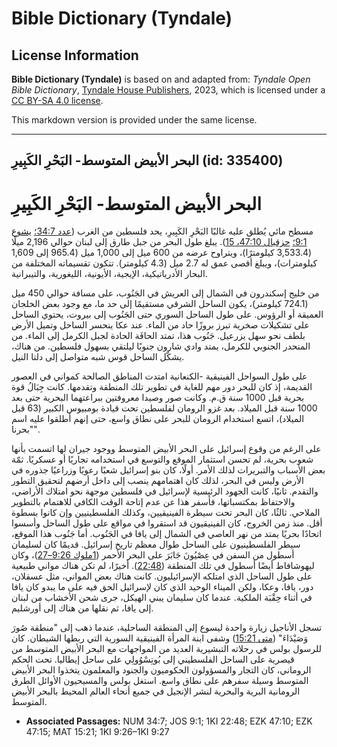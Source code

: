 # Bible Dictionary (Tyndale)

## License Information

**Bible Dictionary (Tyndale)** is based on and adapted from: _Tyndale Open Bible Dictionary_, [Tyndale House Publishers](https://tyndaleopenresources.com/), 2023, which is licensed under a [CC BY-SA 4.0 license](https://creativecommons.org/licenses/by-sa/4.0/legalcode.en).

This markdown version is provided under the same license.



--------------------------------

## البحر الأبيض المتوسط- البَحْرِ الكَبِيرِ (id: 335400)

البحر الأبيض المتوسط\- البَحْرِ الكَبِيرِ
=========================================

مسطح مائي يُطلق عليه غالبًا البَحْرِ الكَبِيرِ، يحد فلسطين من الغرب ([عدد 34:7؛](https://ref.ly/Num34:7) [يشوع 9:1؛](https://ref.ly/Josh9:1) [حزقيال 47:10، 15](https://ref.ly/Ezek47:10,Ezek47:15)). يبلغ طول البحر من جبل طارق إلى لبنان حوالي 2,196 ميلًا (3,533\.4 كيلومترًا)، ويتراوح عرضه من 600 ميل إلى 1,000 ميل (965\.4 إلى 1,609 كيلومترات)، ويبلغ أقصى عمق له 2\.7 ميل (4\.3 كيلومتر). تتكون تقسيماته المختلفة من البحار الأدرياتيكية، الإيجية، الأيونية، الليغورية، والتيبرانية.

من خليج إسكندرون في الشمال إلى العريش في الجَنُوب، على مسافة حوالي 450 ميل (724\.1 كيلومتر)، يكون الساحل الشرقي مستقيمًا إلى حد ما، مع وجود بعض الخلجان العميقة أو الرؤوس. على طول الساحل السوري حتى الجَنُوب إلى بيروت، يحتوي الساحل على تشكيلات صخرية تبرز بروزًا حاد من الماء. عند عكا ينحسر الساحل وتميل الأرض بلطف نحو سهل يزرعيل. جَنُوب هذا، تمتد الحافَة الحادة لجبل الكرمل إلى الماء. من المنحدر الجنوبي للكرمل، يمتد وادي شارون جنوبًا ليلتقي بسهول فلسطين. من هناك، يشكّل الساحل قوس شبه متواصل إلى دلتا النيل.

على طول السواحل الفينيقية \-الكنعانية امتدت المناطق الصالحة كمواني في العصور القديمة، إذ كان للبحر دور مهم للغاية في تطوير تلك المنطقة وتقدمها. كانت جِبَالُ قوة بحرية قبل 1000 سنة ق.م. وكانت صور وصيدا معروفتين ببراعتهما البحرية حتى بعد 1000 سنة قبل الميلاد. بعد غزو الرومان لفلسطين تحت قيادة بومبيوس الكبير (63 قبل الميلاد)، اتسع استخدام الرومان للبحر على نطاق واسع، حتى إنهم أطلقوا عليه اسم "بحرنا".

على الرغم من وقوع إسرائيل على البحر الأبيض المتوسط ووجود جيران لها اتسمت بأنها شعوب بحرية، لم تحسن استثمار الموقع والتوسع في استخدامه تجاريًا أو عسكريًا. ثمّة بعض الأسباب والتبريرات لذلك الأمر. أولًا، كان بنو إسرائيل شعبًا رعويًا وزراعيًا جذوره في الأرض وليس في البحر، لذلك كان اهتمامهم ينصب إلى داخل أرضهم لتحقيق التطور والتقدم. ثانيًا، كانت الجهود الرئيسية لإسرائيل في فلسطين موجهة نحو امتلاك الأراضي، والاحتفاظ بمكتسباتها، فأسفر هذا عن عدم إتاحة الوقت الكافي للاهتمام بالتطوير الملاحي. ثالثًا، كان البحر تحت سيطرة الفينيقيين، وكذلك الفلسطينيين وإن كانوا بسطوة أقل. منذ زمن الخروج، كان الفينيقيون قد استقروا في مواقع على طول الساحل وأسسوا اتحادًا بحريًا يمتد من نهر العاصي في الشمال إلى يافا في الجَنُوب. أما جَنُوب هذا الموقع، سيطر الفلسطينيون على الساحل طوال معظم تاريخ إسرائيل. قديمًا كان لسليمان أسطول من السفن في عِصْيُونَ جَابَرَ على البحر الأحمر ([1ملوك 9:26–27](https://ref.ly/1Kgs9:26-1Kgs9:27))، وكان ليهوشافاط أيضًا أسطول في تلك المنطقة ([22:48](https://ref.ly/1Kgs22:48)). أخيرًا، لم تكن هناك مواني طبيعية على طول الساحل الذي امتلكه الإسرائيليون. كانت هناك بعض المواني، مثل عسقلان، دور، يافا، وعكا، ولكن الميناء الوحيد الذي كان لإسرائيل الحق فيه على ما يبدو كان يافا في أثناء حِقْبَة الملكية. عندما كان سليمان يبني الهيكل، جرى شحن الأخشاب من لبنان إلى يافا، ثم نقلها من هناك إلى أورشليم.

تسجل الأناجيل زيارة واحدة ليسوع إلى المنطقة الساحلية، عندما ذهب إلى "منطقة صُورَ وَصَيْدَاءَ" ([متى 15:21](https://ref.ly/Matt15:21)) وشفى ابنة المرأة الفينيقية السورية التي ربطها الشيطان. كان للرسول بولس في رحلاته التبشيرية العديد من المواجهات مع البحر الأبيض المتوسط من قيصرية على الساحل الفلسطيني إلى بُوتِسْوُولِي على ساحل إيطاليا. تحت الحكم الروماني، كان التجار والمسؤولون الحكوميون والجنود والمعلمون يتخذوا البحر الأبيض المتوسط وسيلة سفرهم على نطاق واسع. استغل بولس والمسيحيون الأوائل الطرق الرومانية البرية والبحرية لنشر الإنجيل في جميع أنحاء العالم المحيط بالبحر الأبيض المتوسط.

* **Associated Passages:** NUM 34:7; JOS 9:1; 1KI 22:48; EZK 47:10; EZK 47:15; MAT 15:21; 1KI 9:26–1KI 9:27

